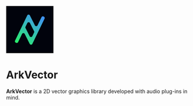 <img src="Docs/ArkVector_Logo.png" width="128">

# ArkVector

**ArkVector** is a 2D vector graphics library developed with audio plug-ins in mind.